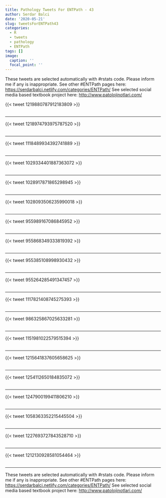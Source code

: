```yaml
---
title: Pathology Tweets For ENTPath - 43
author: Serdar Balci
date: '2020-05-21'
slug: tweetsForENTPath43
categories:
  - R
  - tweets
  - pathology
  - ENTPath
tags: []
image:
  caption: ''
  focal_point: ''
---
```



These tweets are selected automatically with #rstats code. Please inform me if any is inappropriate.
See other #ENTPath pages here: https://serdarbalci.netlify.com/categories/ENTPath/ 
See selected social media based textbook project here: http://www.patolojinotlari.com/

{{< tweet 1219880787912183809 >}}
<br>
<br>
<hr>
{{< tweet 1218974793975787520 >}}
<br>
<br>
<hr>
{{< tweet 1118489934392741889 >}}
<br>
<br>
<hr>
{{< tweet 1029334401887363072 >}}
<br>
<br>
<hr>
{{< tweet 1028917871865298945 >}}
<br>
<br>
<hr>
{{< tweet 1028093506235990018 >}}
<br>
<br>
<hr>
{{< tweet 955989167086845952 >}}
<br>
<br>
<hr>
{{< tweet 955868349333819392 >}}
<br>
<br>
<hr>
{{< tweet 955385108998930432 >}}
<br>
<br>
<hr>
{{< tweet 955264285491347457 >}}
<br>
<br>
<hr>
{{< tweet 1117821408745275393 >}}
<br>
<br>
<hr>
{{< tweet 986325867025633281 >}}
<br>
<br>
<hr>
{{< tweet 1151981022579515394 >}}
<br>
<br>
<hr>
{{< tweet 1215641837605658625 >}}
<br>
<br>
<hr>
{{< tweet 1254112650184835072 >}}
<br>
<br>
<hr>
{{< tweet 1247900199411806210 >}}
<br>
<br>
<hr>
{{< tweet 1058363352215445504 >}}
<br>
<br>
<hr>
{{< tweet 1227693727843528710 >}}
<br>
<br>
<hr>
{{< tweet 1212130928581054464 >}}
<br>
<br>
<hr>


These tweets are selected automatically with #rstats code. Please inform me if any is inappropriate.
See other #ENTPath pages here: https://serdarbalci.netlify.com/categories/ENTPath/ 
See selected social media based textbook project here: http://www.patolojinotlari.com/
